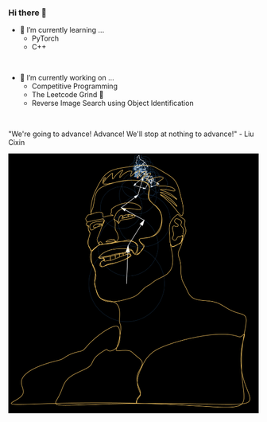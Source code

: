 ### Hi there 👋

- 🌱 I’m currently learning ...
  - PyTorch
  - C++

<br />

- 🔭 I’m currently working on ...
  - Competitive Programming
  - The Leetcode Grind 💪
  - Reverse Image Search using Object Identification
 
<br />
  
"We're going to advance! Advance! We'll stop at nothing to advance!" - Liu Cixin

<img src="https://github.com/Wowe-Peanut/Complex-Fourier-Series-Drawings/blob/main/cs%20majors.PNG" width="800">
